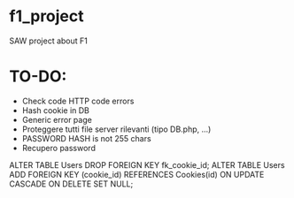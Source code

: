 # f1_project
SAW project about F1

# TO-DO:
<ul>
<li>Check code HTTP code errors</li>
<li>Hash cookie in DB</li>
<li>Generic error page</li>
<li>Proteggere tutti file server rilevanti (tipo DB.php, ...)</li>
<li>PASSWORD HASH is not 255 chars</li>
<li>Recupero password</li>
</ul>

ALTER TABLE Users DROP FOREIGN KEY fk_cookie_id;
ALTER TABLE Users ADD FOREIGN KEY (cookie_id) REFERENCES  Cookies(id) ON UPDATE CASCADE ON DELETE SET NULL;